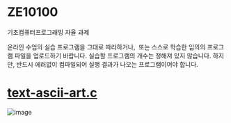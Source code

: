 # ZE10100
기초컴퓨터프로그래밍 자율 과제

온라인 수업의 실습 프로그램을 그대로 따라하거나,  또는 스스로 학습한 임의의 프로그램 파일을 업로드하기 바랍니다.
실습할 프로그램의 개수는 정해져 있지 않습니다.
하지만, 반드시 에러없이 컴파일되어 실행 결과가 나오는 프로그램이어야 합니다.

# [text-ascii-art.c](./text-ascii-art.c)
![image](https://user-images.githubusercontent.com/47744803/135873302-d5695f8a-5a19-46f4-af6b-9cd1d3950320.png)
